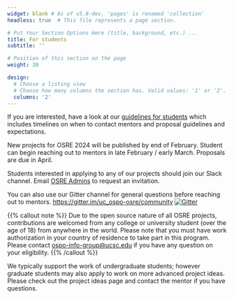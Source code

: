 ```yaml
---
widget: blank # As of v5.8-dev, 'pages' is renamed 'collection'
headless: true  # This file represents a page section.

# Put Your Section Options Here (title, background, etc.) ...
title: For students
subtitle: ''

# Position of this section on the page
weight: 30

design:
  # Choose a listing view
  # Choose how many columns the section has. Valid values: '1' or '2'.
  columns: '2'
---
```



If you are interested, have a look at our [guidelines for students](/osredocs/forstudents) which includes timelines on when to contact mentors and proposal guidelines and expectations. 

New projects for OSRE 2024 will be published by end of February. Student can begin reaching out to mentors in late February / early March. Proposals are due in April. 

Students interested in applying to any of our projects should join our Slack channel. Email [OSRE Admins](mailto:ospo-info-group@ucsc.edu) to request an invitation.

You can also use our Gitter channel for general questions before reaching out to mentors. https://gitter.im/uc_ospo-osre/community
[![Gitter](https://badges.gitter.im/uc_ospo-osre/community.svg)](https://gitter.im/uc_ospo-osre/community?utm_source=badge&utm_medium=badge&utm_campaign=pr-badge)

{{% callout note %}}
Due to the open source nature of all OSRE projects, contributions are welcomed from any college or university student (over the age of 18) from anywhere in the world. Please note that you must have work authorization in your country of residence to take part in this program. Please contact ospo-info-group@ucsc.edu if you have any question on your eligibility. 
{{% /callout %}}

We typically support the work of undergraduate students; however graduate students may also apply to work on more advanced project ideas. Please check out the project ideas page and contact the mentor if you have questions.
